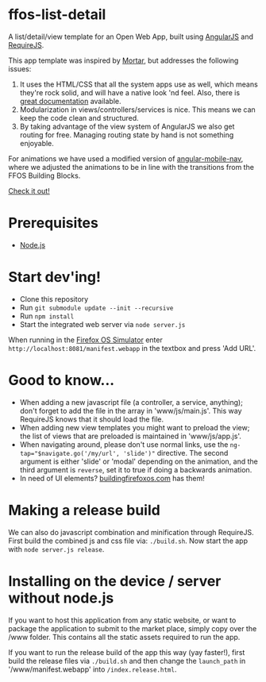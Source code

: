 # ffos-list-detail

A list/detail/view template for an Open Web App,
built using [AngularJS](http://angularjs.org/) and [RequireJS](http://requirejs.org/).

This app template was inspired by [Mortar](https://github.com/mozilla/mortar-list-detail), 
but addresses the following issues:

1. It uses the HTML/CSS that all the system apps use as well, 
    which means they're rock solid, and will have a native look 'nd feel.
    Also, there is [great documentation](http://buildingfirefoxos.com) available.
2. Modularization in views/controllers/services is nice. 
    This means we can keep the code clean and structured.
3. By taking advantage of the view system of AngularJS we also get routing for free.
    Managing routing state by hand is not something enjoyable.

For animations we have used a modified version of [angular-mobile-nav](http://github.com/ajoslin/angular-mobile-nav),
where we adjusted the animations to be in line with the transitions from the FFOS Building Blocks.

[Check it out!](http://comoyo.github.com/ffos-list-detail)

# Prerequisites

* [Node.js](http://nodejs.org/)

# Start dev'ing!

* Clone this repository
* Run `git submodule update --init --recursive`
* Run `npm install`
* Start the integrated web server via `node server.js`

When running in the [Firefox OS Simulator](https://addons.mozilla.org/en-US/firefox/addon/firefox-os-simulator/)
enter `http://localhost:8081/manifest.webapp` in the textbox and press 'Add URL'.

# Good to know...

* When adding a new javascript file (a controller, a service, anything);
don't forget to add the file in the array in 'www/js/main.js'.
This way RequireJS knows that it should load the file.
* When adding new view templates you might want to preload the view;
the list of views that are preloaded is maintained in 'www/js/app.js'.
* When navigating around, please don't use normal links,
use the `ng-tap="$navigate.go('/my/url', 'slide')"` directive.
The second argument is either 'slide' or 'modal' depending on the animation,
and the third argument is `reverse`, set it to true if doing a backwards animation.
* In need of UI elements? [buildingfirefoxos.com](http://buildingfirefoxos.com) has them!

# Making a release build

We can also do javascript combination and minification through RequireJS.
First build the combined js and css file via: `./build.sh`.
Now start the app with `node server.js release`.

# Installing on the device / server without node.js

If you want to host this application from any static website, 
or want to package the application to submit to the market place, 
simply copy over the /www folder. 
This contains all the static assets required to run the app.

If you want to run the release build of the app this way (yay faster!), 
first build the release files via `./build.sh` and then change the `launch_path`
in '/www/manifest.webapp' into `/index.release.html`.
